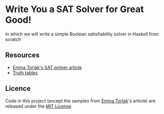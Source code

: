 # Write You a SAT Solver for Great Good!

In which we will write a simple Boolean satisfiability solver in Haskell from scratch

## Resources

* [Emina Torlak's SAT primer article][sat-primer]
* [Truth tables][truth-tables]

## Licence

Code in this project (except the samples from [Emina Torlak][sat-primer]'s article) are released under the [MIT License](LICENSE)

[sat-primer]: https://homes.cs.washington.edu/~emina/blog/2017-06-23-a-primer-on-sat.html
[truth-tables]: http://sites.millersville.edu/bikenaga/math-proof/truth-tables/truth-tables.html
